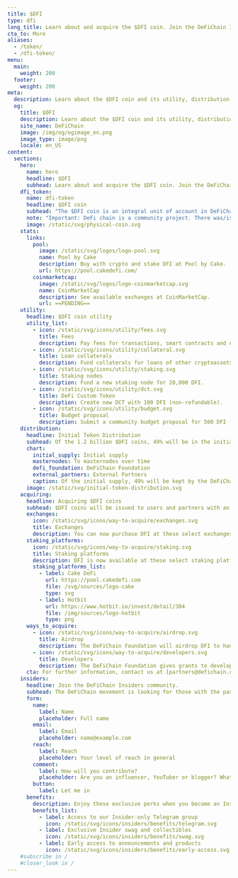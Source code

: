 ```yaml
---
title: $DFI
type: dfi
long_title: Learn about and acquire the $DFI coin. Join the DeFiChain Insiders.
cta_to: More
aliases:
  - /token/
  - /dfi-token/
menu:
  main:
    weight: 200
  footer:
    weight: 200
meta:
  description: Learn about the $DFI coin and its utility, distribution, airdrops and how to acquire DFI. Join the DeFiChain Insiders.
  og:
    title: $DFI
    description: Learn about the $DFI coin and its utility, distribution, airdrops and how to acquire DFI. Join the DeFiChain Insiders.
    site_name: DeFiChain
    image: /img/og/ogimage_en.png
    image_type: image/png
    locale: en_US
content:
  sections:
    hero:
      name: hero
      headline: $DFI
      subhead: Learn about and acquire the $DFI coin. Join the DeFiChain Insiders.
    dfi_token:
      name: dfi-token
      headline: $DFI coin
      subhead: "The $DFI coin is an integral unit of account in DeFiChain. The DeFiChain Foundation issued roughly 600 million DFI on May 11<sup>th</sup>, 2020. The current circulating supply (with staking and liquidity mining) is available at [DeFiChain Explorer](http://explorer.defichain.io/)."
      note: "Important: DeFi chain is a community project. There was/is no Initial Coin Offering, only free airdrops."
      image: /static/svg/physical-coin.svg
    stats:
      links:
        pool:
          image: /static/svg/logos/logo-pool.svg
          name: Pool by Cake
          description: Buy with crypto and stake DFI at Pool by Cake.
          url: https://pool.cakedefi.com/
        coinmarketcap:
          image: /static/svg/logos/logo-coinmarketcap.svg
          name: CoinMarketCap
          description: See available exchanges at CoinMarketCap.
          url: ==PENDING==
    utility:
      headline: $DFI coin utility
      utility_list:
        - icon: /static/svg/icons/utility/fees.svg
          title: Fees
          description: Pay fees for transactions, smart contracts and other DeFi activities.
        - icon: /static/svg/icons/utility/collateral.svg
          title: Loan collaterals
          description: Fund collaterals for loans of other cryptoassets.
        - icon: /static/svg/icons/utility/staking.svg
          title: Staking nodes
          description: Fund a new staking node for 20,000 DFI.
        - icon: /static/svg/icons/utility/dct.svg
          title: DeFi Custom Token
          description: Create new DCT with 100 DFI (non-refundable).
        - icon: /static/svg/icons/utility/budget.svg
          title: Budget proposal
          description: Submit a community budget proposal for 500 DFI (non-refundable).
    distribution:
      headline: Initial Token Distribution
      subhead: Of the 1.2 billion $DFI coins, 49% will be in the initial supply, with the rest issued to masternode holders over time.
      chart:
        initial_supply: Initial supply
        masternodes: To masternodes over time
        defi_foundation: DeFiChain Foundation
        external_partners: External Partners
        caption: Of the initial supply, 49% will be kept by the DeFiChain Foundation. The rest may be distributed to external partners, to fund the initial development.
      image: /static/svg/initial-token-distribution.svg
    acquiring:
      headline: Acquiring $DFI coins
      subhead: $DFI coins will be issued to users and partners with an interest in utilizing and participating in the ecosystem.
      exchanges:
        icon: /static/svg/icons/way-to-acquire/exchanges.svg
        title: Exchanges
        description: You can now purchase DFI at these select exchanges, with more exchanges to follow.
      staking_platforms:
        icon: /static/svg/icons/way-to-acquire/staking.svg
        title: Staking platforms
        description: DFI is now available at these select staking platforms.
        staking_platforms_list:
          - label: Cake DeFi
            url: https://pool.cakedefi.com
            file: /svg/sources/logo-cake
            type: svg
          - label: Hotbit
            url: https://www.hotbit.io/invest/detail/304
            file: /img/sources/logo-hotbit
            type: png
      ways_to_acquire:
        - icon: /static/svg/icons/way-to-acquire/airdrop.svg
          title: Airdrop
          description: The DeFiChain Foundation will airdrop DFI to hodlers, market makers and other users of DeFiChain.
        - icon: /static/svg/icons/way-to-acquire/developers.svg
          title: Developers
          description: The DeFiChain Foundation gives grants to developers building functionality and dApps on DeFiChain.
      cta: For further information, contact us at [partners@defichain.com](mailto:partners@defichain.com).
    insiders:
      headline: Join the DeFiChain Insiders community.
      subhead: The DeFiChain movement is looking for those with the passion and reach to spread the movement — register below.
      form:
        name:
          label: Name
          placeholder: Full name
        email:
          label: Email
          placeholder: name@example.com
        reach:
          label: Reach
          placeholder: Your level of reach in general
        comment:
          label: How will you contribute?
          placeholder: Are you an influencer, YouTuber or blogger? What can you do for the movement, and what can the movement do for you? Tell us more.
        button:
          label: Let me in
      benefits:
        description: Enjoy these exclusive perks when you become an Insider.
        benefits_list:
          - label: Access to our Insider-only Telegram group
            icon: /static/svg/icons/insiders/benefits/telegram.svg
          - label: Exclusive Insider swag and collectibles
            icon: /static/svg/icons/insiders/benefits/swag.svg
          - label: Early access to announcements and products
            icon: /static/svg/icons/insiders/benefits/early-access.svg
    #subscribe in /
    #closer_look in /
---
```

